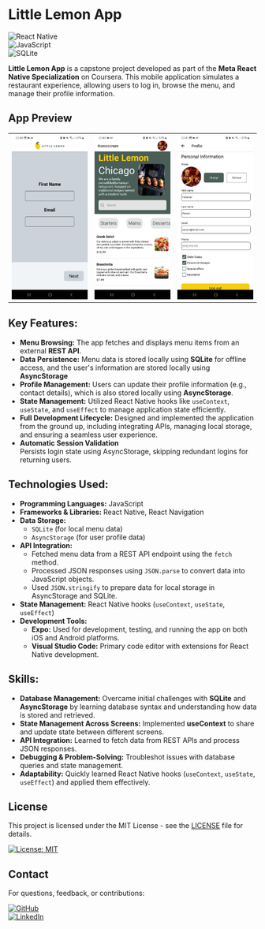 # Little Lemon App

![React Native](https://img.shields.io/badge/React_Native-20232A?style=for-the-badge&logo=react&logoColor=61DAFB)  
![JavaScript](https://img.shields.io/badge/JavaScript-F7DF1E?style=for-the-badge&logo=javascript&logoColor=black)  
![SQLite](https://img.shields.io/badge/SQLite-07405E?style=for-the-badge&logo=sqlite&logoColor=white)  

**Little Lemon App** is a capstone project developed as part of the **Meta React Native Specialization** on Coursera. This mobile application simulates a restaurant experience, allowing users to log in, browse the menu, and manage their profile information. 

## App Preview  
<table>
  <tr>
    <td><img src="app/assets/login-screen.jpg" alt="Login Screen" width="200"/></td>
    <td><img src="app/assets/home-screen.jpg" alt="Home Screen" width="200"/></td>
    <td><img src="app/assets/profile-screen.jpg" alt="Profile Screen" width="200"/></td>
  </tr>
</table>

## Key Features:
- **Menu Browsing:** The app fetches and displays menu items from an external **REST API**.
- **Data Persistence:** Menu data is stored locally using **SQLite** for offline access, and the user's information are stored locally using **AsyncStorage**
- **Profile Management:** Users can update their profile information (e.g., contact details), which is also stored locally using **AsyncStorage**.
- **State Management:** Utilized React Native hooks like `useContext`, `useState`, and `useEffect` to manage application state efficiently.
- **Full Development Lifecycle:** Designed and implemented the application from the ground up, including integrating APIs, managing local storage, and ensuring a seamless user experience.
- **Automatic Session Validation**  
  Persists login state using AsyncStorage, skipping redundant logins for returning users.

## Technologies Used:
- **Programming Languages:** JavaScript
- **Frameworks & Libraries:** React Native, React Navigation
- **Data Storage:** 
  - `SQLite` (for local menu data)
  - `AsyncStorage` (for user profile data)
- **API Integration:** 
  - Fetched menu data from a REST API endpoint using the `fetch` method.
  - Processed JSON responses using `JSON.parse` to convert data into JavaScript objects.
  - Used `JSON.stringify` to prepare data for local storage in AsyncStorage and SQLite.
- **State Management:** React Native hooks (`useContext`, `useState`, `useEffect`)
- **Development Tools:** 
  - **Expo:** Used for development, testing, and running the app on both iOS and Android platforms.
  - **Visual Studio Code:** Primary code editor with extensions for React Native development.

## Skills:
- **Database Management:** Overcame initial challenges with **SQLite** and **AsyncStorage** by learning database syntax and understanding how data is stored and retrieved.
- **State Management Across Screens:** Implemented **useContext** to share and update state between different screens.
- **API Integration:** Learned to fetch data from REST APIs and process JSON responses.
- **Debugging & Problem-Solving:** Troubleshot issues with database queries and state management.
- **Adaptability:** Quickly learned React Native hooks (`useContext`, `useState`, `useEffect`) and applied them effectively.

## License  
This project is licensed under the MIT License - see the [LICENSE](LICENSE) file for details.  

[![License: MIT](https://img.shields.io/badge/License-MIT-yellow.svg?style=for-the-badge)](https://github.com/MarlonKlain/little-lemon/blob/main/LICENSE)

## Contact  
For questions, feedback, or contributions:  

[![GitHub](https://img.shields.io/badge/GitHub-Profile-181717?style=for-the-badge&logo=github)](https://github.com/MarlonKlain)    
[![LinkedIn](https://img.shields.io/badge/LinkedIn-Connect%20Professionally-0077B5?style=for-the-badge&logo=linkedin&logoColor=white)](https://www.linkedin.com/in/Marlon-Klain)  
